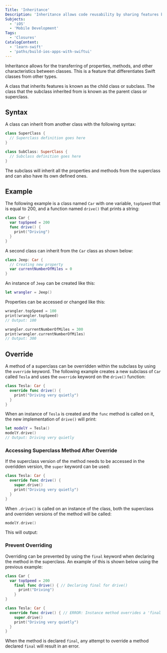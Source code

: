 ```yaml
---
Title: 'Inheritance'
Description: 'Inheritance allows code reusability by sharing features between classes.'
Subjects:
  - 'iOS'
  - 'Mobile Development'
Tags:
  - 'Closures'
CatalogContent:
  - 'learn-swift'
  - 'paths/build-ios-apps-with-swiftui'
---
```


Inheritance allows for the transferring of properties, methods, and other characteristics between classes. This is a feature that differentiates Swift classes from other types.

A class that inherits features is known as the child class or subclass. The class that the subclass inherited from is known as the parent class or superclass.

## Syntax

A class can inherit from another class with the following syntax:

```swift
class SuperClass {
  // Superclass definition goes here
}

class SubClass: SuperClass {
  // Subclass definition goes here
}
```

The subclass will inherit all the properties and methods from the superclass and can also have its own defined ones.

## Example

The following  example is a class named `Car` with one variable, `topSpeed` that is equal to 200, and a function named `drive()` that prints a string:

```swift
class Car {
  var topSpeed = 200
  func drive() {
    print("Driving")
  }
}
```

A second class can inherit from the `Car` class as shown below:

```swift
class Jeep: Car {
  // Creating new property
  var currentNumberOfMiles = 0
}
```

An instance of `Jeep` can be created like this:

```swift
let wrangler = Jeep()
```

Properties can be accessed or changed like this:

```swift
wrangler.topSpeed = 100
print(wrangler.topSpeed)
// Output: 100

wrangler.currentNumberOfMiles = 300
print(wrangler.currentNumberOfMiles)
// Output: 300
```

## Override

A method of a superclass can be overridden within the subclass by using the `override` keyword. The following example creates a new subclass of `Car` called `Tesla` and uses the `override` keyword on the `drive()` function:

```swift
class Tesla: Car {
  override func drive() {
    print("Driving very quietly")
  }
}
```

When an instance of `Tesla` is created and the `func` method is called on it, the new implementation of `drive()` will print:

```swift
let modelY = Tesla()
modelY.drive()
// Output: Driving very quietly
```

### Accessing Superclass Method After Override

If the superclass version of the method needs to be accessed in the overidden version, the `super` keyword can be used:

```swift
class Tesla: Car {
  override func drive() {
    super.drive()
    print("Driving very quietly")
  }
}
```

When `.drive()` is called on an instance of the class, both the superclass and overriden versions of the method will be called:

```swift
modelY.drive()
```

This will output:

### Prevent Overriding

Overriding can be prevented by using the `final` keyword when declaring the method in the superclass. An example of this is shown below using the previous example:

```swift
class Car {
  var topSpeed = 200
    final func drive() { // Declaring final for drive()
      print("Driving")
    }
}

class Tesla: Car {
  override func drive() { // ERROR: Instance method overrides a 'final' instance method
    super.drive()
    print("Driving very quietly")
  }
}
```

When the method is declared `final`, any attempt to override a method declared `final` will result in an error.
